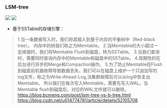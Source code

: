 
### LSM-tree
![](https://img-blog.csdnimg.cn/20190521200208933.jpg?x-oss-process=image/watermark,type_ZmFuZ3poZW5naGVpdGk,shadow_10,text_aHR0cHM6Ly9ibG9nLmNzZG4ubmV0L3UwMTA0NTQwMzA=,size_16,color_FFFFFF,t_70)
![](https://www.2cto.com/uploadfile/Collfiles/20141110/20141110091559148.jpg)

* 基于SSTable的存储引擎：
>1.当一条数据写入时，我们将其插入到基于内存的平衡树中（Red-black tree）。 内存中的树我们称之为Memtable。
2.当Memtable的大小超过一定阈值时，我们将Memtable Flush到磁盘，转为SSTable。
3.当我们查询时，需要同时查询内存中的Memtable和磁盘中的SSTable。
4.周期性的在后台进行异步的Merge和Compaction操作。
5.为了防止Memtable在Flush到磁盘前机器故障导致数据丢失，我们可以在磁盘上维护一个只追加写的log文件，称之为Write-Ahead-Log,当集群故障后可以从log中恢复出Memtable。 所以我们在每次写入Memtable，需要先写入WAL。当Memtable flush到磁盘后，对应的WAL文件就可以删除。
https://blog.bcmeng.com/post/lsm-tree-vs-b-tree.html
https://blog.csdn.net/u014774781/article/details/52105708
